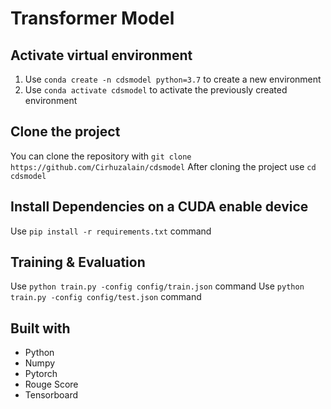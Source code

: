 # Transformer Model

## Activate virtual environment
1. Use `conda create -n cdsmodel python=3.7` to create a new environment
2. Use `conda activate cdsmodel` to activate the previously created environment

## Clone the project
You can clone the repository with `git clone https://github.com/Cirhuzalain/cdsmodel`
After cloning the project use `cd cdsmodel`

## Install Dependencies on a CUDA enable device
Use `pip install -r requirements.txt` command

## Training & Evaluation
Use `python train.py -config config/train.json` command
Use `python train.py -config config/test.json` command

## Built with
* Python
* Numpy
* Pytorch
* Rouge Score
* Tensorboard